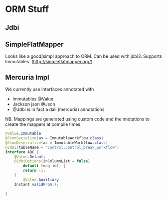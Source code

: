 # ORM Stuff

## Jdbi

## SimpleFlatMapper
Looks like a good/simpl approach to ORM. Can be used with jdbi3.
Supports Immutables.
(http://simpleflatmapper.org/)

## Mercuria Impl
We currently use Interfaces annotated with 
  - Immutables @Value
  - Jackson json @Json
  - @Jdbi is in fact a dali (mercuria) annotations
  
NB. Mappings are generated using custom code and the nnotations to create the mappers at compile times.  
  
```java
@Value.Immutable
@JsonSerialize(as = ImmutableWorkflow.class)
@JsonDeserialize(as = ImmutableWorkflow.class)
@Jdbi(tableName = "control.control_break_workflow")
interface ABC {
    @Value.Default
    @JdbiOptions(inColumnList = false)
        default long id() {
        return -1;
    }
        @Value.Auxiliary
    Instant validFrom();
    
}

```
